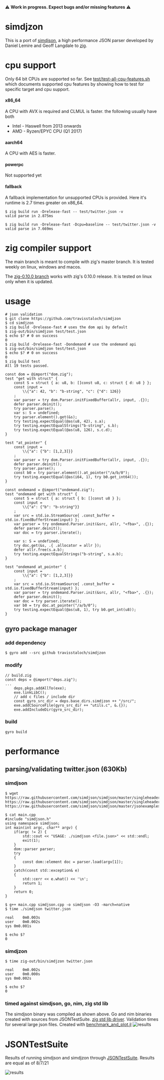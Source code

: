:warning: **Work in progress.  Expect bugs and/or missing features** :warning:

# simdjzon
This is a port of [simdjson](https://github.com/simdjson/simdjson), a high performance JSON parser developed by Daniel Lemire and Geoff Langdale to [zig](https://ziglang.org/).

# cpu support
Only 64 bit CPUs are supported so far.  See [test/test-all-cpu-features.sh](test/test-all-cpu-features.sh) which documents supported cpu features by showing how to test for specific target and cpu support.

#### x86_64
A CPU with AVX is required and CLMUL is faster. the following usually have
both
* Intel - Haswell from 2013 onwards
* AMD - Ryzen/EPYC CPU (Q1 2017)

#### aarch64
A CPU with AES is faster.

#### powerpc
Not supported yet

#### fallback
A fallback implementation for unsupported CPUs is provided.  Here it's runtime is 2.7 times greater on x86_64.

```console
$ zig build run -Drelease-fast -- test/twitter.json -v
valid parse in 2.875ms

$ zig build run -Drelease-fast -Dcpu=baseline -- test/twitter.json -v
valid parse in 7.669ms
```

# zig compiler support
The main branch is meant to compile with zig's master branch.  It is tested weekly on linux, windows and macos. 

The [zig-0.10.0 branch](../../releases/tag/v0.10.0-0) works with zig's 0.10.0 release.  It is tested on linux only when it is updated.

# usage
```console
# json validation
$ git clone https://github.com/travisstaloch/simdjzon
$ cd simdjzon
$ zig build -Drelease-fast # uses the dom api by default
$ zig-out/bin/simdjzon test/test.json
$ echo $? # 0 on success
0
$ zig build -Drelease-fast -Dondemand # use the ondemand api
$ zig-out/bin/simdjzon test/test.json
$ echo $? # 0 on success
0
$ zig build test
All 19 tests passed.
```

```zig
const dom = @import("dom.zig");
test "get with struct" {
    const S = struct { a: u8, b: []const u8, c: struct { d: u8 } };
    const input =
        \\{"a": 42, "b": "b-string", "c": {"d": 126}}
    ;
    var parser = try dom.Parser.initFixedBuffer(allr, input, .{});
    defer parser.deinit();
    try parser.parse();
    var s: S = undefined;
    try parser.element().get(&s);
    try testing.expectEqual(@as(u8, 42), s.a);
    try testing.expectEqualStrings("b-string", s.b);
    try testing.expectEqual(@as(u8, 126), s.c.d);
}

test "at_pointer" {
    const input =
        \\{"a": {"b": [1,2,3]}}
    ;
    var parser = try dom.Parser.initFixedBuffer(allr, input, .{});
    defer parser.deinit();
    try parser.parse();
    const b0 = try parser.element().at_pointer("/a/b/0");
    try testing.expectEqual(@as(i64, 1), try b0.get_int64());
}

const ondemand = @import("ondemand.zig");
test "ondemand get with struct" {
    const S = struct { a: struct { b: []const u8 } };
    const input =
        \\{"a": {"b": "b-string"}}
    ;
    var src = std.io.StreamSource{ .const_buffer = std.io.fixedBufferStream(input) };
    var parser = try ondemand.Parser.init(&src, allr, "<fba>", .{});
    defer parser.deinit();
    var doc = try parser.iterate();

    var s: S = undefined;
    try doc.get(&s, .{ .allocator = allr });
    defer allr.free(s.a.b);
    try testing.expectEqualStrings("b-string", s.a.b);
}

test "ondemand at_pointer" {
    const input =
        \\{"a": {"b": [1,2,3]}}
    ;
    var src = std.io.StreamSource{ .const_buffer = std.io.fixedBufferStream(input) };
    var parser = try ondemand.Parser.init(&src, allr, "<fba>", .{});
    defer parser.deinit();
    var doc = try parser.iterate();
    var b0 = try doc.at_pointer("/a/b/0");
    try testing.expectEqual(@as(u8, 1), try b0.get_int(u8));
}
```

## gyro package manager
### add dependency
```console
$ gyro add --src github travisstaloch/simdjzon
```

### modify
```zig
// build.zig
const deps = @import("deps.zig");
...
    deps.pkgs.addAllTo(exe);
    exe.linkLibC();
    // add c files / include dir
    const gyro_src_dir = deps.base_dirs.simdjzon ++ "/src/";
    exe.addCSourceFile(gyro_src_dir ++ "utils.c", &.{});
    exe.addIncludeDir(gyro_src_dir);
```
### build
```console
gyro build
```
# performance
## parsing/validating twitter.json (630Kb)
### simdjson

```console
$ wget https://raw.githubusercontent.com/simdjson/simdjson/master/singleheader/simdjson.h https://raw.githubusercontent.com/simdjson/simdjson/master/singleheader/simdjson.cpp https://raw.githubusercontent.com/simdjson/simdjson/master/jsonexamples/twitter.json

$ cat main.cpp
#include "simdjson.h"
using namespace simdjson;
int main(int argc, char** argv) {
    if(argc != 2) {
        std::cout << "USAGE: ./simdjson <file.json>" << std::endl;
        exit(1);
    }
    dom::parser parser; 
    try
    {
        const dom::element doc = parser.load(argv[1]);
    }
    catch(const std::exception& e)
    {
        std::cerr << e.what() << '\n';
        return 1;
    }
    return 0;
}

$ g++ main.cpp simdjson.cpp -o simdjson -O3 -march=native
$ time ./simdjson twitter.json

real	0m0.003s
user	0m0.002s
sys	0m0.001s

$ echo $?
0
```

### simdjzon
```console
$ time zig-out/bin/simdjzon twitter.json 

real	0m0.002s
user	0m0.000s
sys	0m0.002s

$ echo $?
0

```

### timed against simdjson, go, nim, zig std lib
The simdjson binary was compiled as shown above.  Go and nim binaries created with sources from JSONTestSuite. [zig std lib driver](bench/src/zig_json.zig).
Validation times for several large json files.  Created with [benchmark_and_plot.jl](bench/benchmark_and_plot.jl)
![results](https://github.com/travisstaloch/simdjson-zig/blob/media/bench/validation_grouped.png)

# JSONTestSuite

Results of running simdjson and simdjzon through [JSONTestSuite](https://github.com/nst/JSONTestSuite).  Results are equal as of 8/7/21

![results](https://github.com/travisstaloch/simdjson-zig/blob/media/JSONTestSuiteResults.png)
